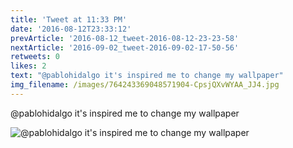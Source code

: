 ```yaml
---
title: 'Tweet at 11:33 PM'
date: '2016-08-12T23:33:12'
prevArticle: '2016-08-12_tweet-2016-08-12-23-23-58'
nextArticle: '2016-09-02_tweet-2016-09-02-17-50-56'
retweets: 0
likes: 2
text: "@pablohidalgo it's inspired me to change my wallpaper"
img_filename: /images/764243369048571904-CpsjQXvWYAA_JJ4.jpg
---
```

@pablohidalgo it's inspired me to change my wallpaper

![@pablohidalgo it's inspired me to change my wallpaper](/images/764243369048571904-CpsjQXvWYAA_JJ4.jpg "@pablohidalgo it's inspired me to change my wallpaper")